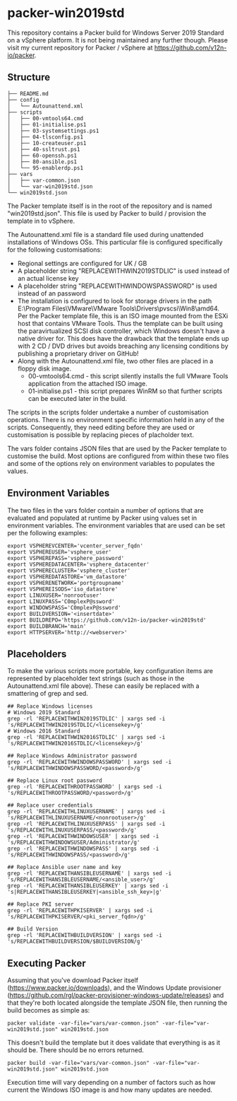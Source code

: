 # packer-win2019std
This repository contains a Packer build for Windows Server 2019 Standard on a vSphere platform. It is not being maintained any further though. Please visit my current repository for Packer / vSphere at https://github.com/v12n-io/packer.
## Structure

```
├── README.md
├── config
│   └── Autounattend.xml
├── scripts
│   ├── 00-vmtools64.cmd
│   ├── 01-initialise.ps1
│   ├── 03-systemsettings.ps1
│   ├── 04-tlsconfig.ps1
│   ├── 10-createuser.ps1
│   ├── 40-ssltrust.ps1
│   ├── 60-openssh.ps1
│   ├── 80-ansible.ps1
│   └── 95-enablerdp.ps1
├── vars
│   ├── var-common.json
│   └── var-win2019std.json
└── win2019std.json
```

The Packer template itself is in the root of the repository and is named "win2019std.json". This file is used by Packer to build / provision the template in to vSphere.

The Autounattend.xml file is a standard file used during unattended installations of Windows OSs. This particular file is configured specifically for the following customisations:
* Regional settings are configured for UK / GB
* A placeholder string "REPLACEWITHWIN2019STDLIC" is used instead of an actual license key
* A placeholder string "REPLACEWITHWINDOWSPASSWORD" is used instead of an password
* The installation is configured to look for storage drivers in the path E:\Program Files\VMware\VMware Tools\Drivers\pvscsi\Win8\amd64. Per the Packer template file, this is an ISO image mounted from the ESXi host that contains VMware Tools. Thus the template can be built using the paravirtualized SCSI disk controller, which Windows doesn't have a native driver for. This does have the drawback that the template ends up with 2 CD / DVD drives but avoids breaching any licensing conditions by publishing a proprietary driver on GitHub!
* Along with the Autounattend.xml file, two other files are placed in a floppy disk image.
  * 00-vmtools64.cmd - this script silently installs the full VMware Tools application from the attached ISO image.
  * 01-initialise.ps1 - this script prepares WinRM so that further scripts can be executed later in the build.

The scripts in the scripts folder undertake a number of customisation operations. There is no environment specific information held in any of the scripts. Consequently, they need editing before they are used or customisation is possible by replacing pieces of placholder text.

The vars folder contains JSON files that are used by the Packer template to customise the build. Most options are configured from within these two files and some of the options rely on environment variables to populates the values.

## Environment Variables
The two files in the vars folder contain a number of options that are evaluated and populated at runtime by Packer using values set in environment variables. The environment variables that are used can be set per the following examples:

```
export VSPHEREVCENTER='vcenter_server_fqdn'
export VSPHEREUSER='vsphere_user'
export VSPHEREPASS='vsphere_password'
export VSPHEREDATACENTER='vsphere_datacenter'
export VSPHERECLUSTER='vsphere_cluster'
export VSPHEREDATASTORE='vm_datastore'
export VSPHERENETWORK='portgroupname'
export VSPHEREISODS='iso_datastore'
export LINUXUSER='nonrootuser'
export LINUXPASS='C0mplexP@ssword'
export WINDOWSPASS='C0mplexP@ssword'
export BUILDVERSION='<insertdate>'
export BUILDREPO='https://github.com/v12n-io/packer-win2019std'
export BUILDBRANCH='main'
export HTTPSERVER='http://<webserver>'
```

## Placeholders
To make the various scripts more portable, key configuration items are represented by placeholder text strings (such as those in the Autounattend.xml file above). These can easily be replaced with a smattering of grep and sed.

```
## Replace Windows licenses
# Windows 2019 Standard
grep -rl 'REPLACEWITHWIN2019STDLIC' | xargs sed -i 's/REPLACEWITHWIN2019STDLIC/<licensekey>/g'
# Windows 2016 Standard
grep -rl 'REPLACEWITHWIN2016STDLIC' | xargs sed -i 's/REPLACEWITHWIN2016STDLIC/<licensekey>/g'

## Replace Windows Administrator password
grep -rl 'REPLACEWITHWINDOWSPASSWORD' | xargs sed -i 's/REPLACEWITHWINDOWSPASSWORD/<password>/g'

## Replace Linux root password
grep -rl 'REPLACEWITHROOTPASSWORD' | xargs sed -i 's/REPLACEWITHROOTPASSWORD/<password>/g'

## Replace user credentials
grep -rl 'REPLACEWITHLINUXUSERNAME' | xargs sed -i 's/REPLACEWITHLINUXUSERNAME/<nonrootuser>/g'
grep -rl 'REPLACEWITHLINUXUSERPASS' | xargs sed -i 's/REPLACEWITHLINUXUSERPASS/<password>/g'
grep -rl 'REPLACEWITHWINDOWSUSER' | xargs sed -i 's/REPLACEWITHWINDOWSUSER/Administrator/g'
grep -rl 'REPLACEWITHWINDOWSPASS' | xargs sed -i 's/REPLACEWITHWINDOWSPASS/<password>/g'

## Replace Ansible user name and key
grep -rl 'REPLACEWITHANSIBLEUSERNAME' | xargs sed -i 's/REPLACEWITHANSIBLEUSERNAME/<ansible_user>/g'
grep -rl 'REPLACEWITHANSIBLEUSERKEY' | xargs sed -i 's|REPLACEWITHANSIBLEUSERKEY|<ansible_ssh_key>|g'

## Replace PKI server
grep -rl 'REPLACEWITHPKISERVER' | xargs sed -i 's/REPLACEWITHPKISERVER/<pki_server_fqdn>/g'

## Build Version
grep -rl 'REPLACEWITHBUILDVERSION' | xargs sed -i 's/REPLACEWITHBUILDVERSION/$BUILDVERSION/g'
```

## Executing Packer
Assuming that you've download Packer itself (https://www.packer.io/downloads), and the Windows Update provisioner (https://github.com/rgl/packer-provisioner-windows-update/releases) and that they're both located alongside the template JSON file, then running the build becomes as simple as:

```
packer validate -var-file="vars/var-common.json" -var-file="var-win2019std.json" win2019std.json
```

This doesn't build the template but it does validate that everything is as it should be. There should be no errors returned.

```
packer build -var-file="vars/var-common.json" -var-file="var-win2019std.json" win2019std.json
```

Execution time will vary depending on a number of factors such as how current the Windows ISO image is and how many updates are needed.
